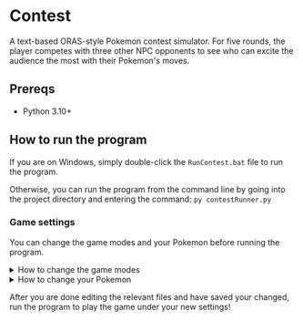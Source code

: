 # Contest
A text-based ORAS-style Pokemon contest simulator. For five rounds, the player competes with three other NPC opponents to see who can excite the audience the most with their Pokemon's moves.

## Prereqs
- Python 3.10+

## How to run the program
If you are on Windows, simply double-click the `RunContest.bat` file to run the program.

Otherwise, you can run the program from the command line by going into the project directory and entering the command: `py contestRunner.py`

### Game settings
You can change the game modes and your Pokemon before running the program.

<details>

<summary>How to change the game modes</summary>

**To change the game modes**, edit `init.txt` in a text editor (ex: Notepad).

1. The first line of the txt file denotes the main game mode. The possible modes are `ORAS` (only uses moves introduced in Gens I-VI) or `NatDex` (includes moves introduced after Gen VI, with contest effects assigned to the new moves based on what I felt made sense).
2. The second line of the txt file denotes the contest category. The possible categories are `cool`, `tough`, `beauty`, `clever`, or `cute`.

</details>

<details>

<summary>How to change your Pokemon</summary>

**To change your Pokemon**, go to the folder `data/<your desired game mode>` and edit `player_data.csv` using a spreadsheet application (ex: Google Sheets, Microsoft Excel, etc).
Each row of the csv file has different Pokemon presets for each contest category. Feel free to edit the Pokemon data for whichever contest categories you want to play. Make sure the data is spelled correctly and has correct capitalization.

The data fields for your Pokemon are:

1. name: *the nickname of your Pokemon*
2. species: *the species of your Pokemon*
3. contest condition stats (coolStat, toughStat, etc): *The Pokemon with the highest contest condition stats will move earlier during the first round of the game. Realistically, these values should be integer between 0 - 255 inclusive, and one of these values can go up to 275 if the Pokemon would not use a mega stone to mega evolve.*
4. moves (move1, move2, etc): *These are the names of the moves that you want your Pokemon to learn.*
5. canMega: *write TRUE if your Pokemon is capable of mega evolution, and FALSE otherwise*
6. types (type1, type2): *The type(s) of your Pokemon species, such as Grass, Fire, Water, etc. For Pokemon that can mega evolve, write the types that match the mega-evolved form. If your Pokemon does not have a secondary type, leave the cell under the type2 column blank.*

</details>

After you are done editing the relevant files and have saved your changed, run the program to play the game under your new settings!
